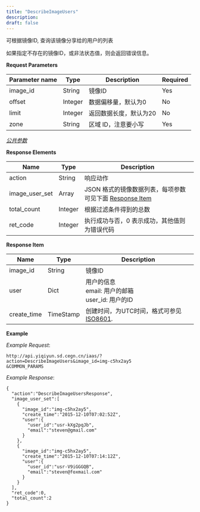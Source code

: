 ```yaml
---
title: "DescribeImageUsers"
description: 
draft: false
---
```




可根据镜像ID, 查询该镜像分享给的用户的列表

如果指定不存在的镜像ID，或非法状态值，则会返回错误信息。

**Request Parameters**

| Parameter name | Type | Description | Required |
| --- | --- | --- | --- |
| image_id | String | 镜像ID | Yes |
| offset | Integer | 数据偏移量，默认为0 | No |
| limit | Integer | 返回数据长度，默认为20 | No |
| zone | String | 区域 ID，注意要小写 | Yes |

[_公共参数_](../../../parameters/)

**Response Elements**

| Name | Type | Description |
| --- | --- | --- |
| action | String | 响应动作 |
| image_user_set | Array | JSON 格式的镜像数据列表，每项参数可见下面 [Response Item](#response-item) |
| total_count | Integer | 根据过滤条件得到的总数 |
| ret_code | Integer | 执行成功与否，0 表示成功，其他值则为错误代码 |

**Response Item**

| Name | Type | Description |
| --- | --- | --- |
| image_id | String | 镜像ID |
| user | Dict |用户的信息<br/>email: 用户的邮箱<br/>user_id: 用户的ID |
| create_time | TimeStamp | 创建时间，为UTC时间，格式可参见 [ISO8601](http://www.w3.org/TR/NOTE-datetime). |

**Example**

_Example Request_:

```
http://api.yiqiyun.sd.cegn.cn/iaas/?action=DescribeImageUsers&image_id=img-c5hx2ay5
&COMMON_PARAMS
```

_Example Response_:

```
{
  "action":"DescribeImageUsersResponse",
  "image_user_set":[
    {
      "image_id":"img-c5hx2ay5",
      "create_time":"2015-12-10T07:02:52Z",
      "user":{
        "user_id":"usr-kXg2pqJb",
        "email":"steven@gmail.com"
      }
    },
    {
      "image_id":"img-c5hx2ay5",
      "create_time":"2015-12-10T07:14:12Z",
      "user":{
        "user_id":"usr-V9iGGGQB",
        "email":"steven@foxmail.com"
      }
    }
  ],
  "ret_code":0,
  "total_count":2
}
```
